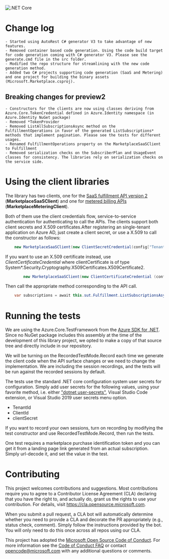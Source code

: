 ![.NET Core](https://github.com/microsoft/commercial-marketplace-client-dotnet/workflows/.NET%20Core/badge.svg)

# Change log
    - Started using AutoRest C# generator V3 to take advantage of new features.
    - Removed container based code generation. Using the code build target for code generation coming with C# generator V3. Please see the generate.cmd file in the src folder.
    - Modified the repo structure for streamlining with the new code generation method.
    - Added two C# projects supporting code generation (SaaS and Metering) and one project for building the binary assets (Microsoft.Marketplace.csproj).    

## Breaking changes for preview2

    - Constructors for the clients are now using classes deriving from Azure.Core.TokenCredential defined in Azure.Identity namespace (in Azure.Identity NuGet package)
    - Removed *TokenProvider 
    - Removed ListAllSubscriptionsAsync method on the FulfillmentOperations in favor of the generated ListSubscriptions* methods that implement pagination. Please see the tests for different usages.
    - Renamed FulfillmentOperations property on the MarketplaceSaaSClient to Fulfillment
    - Removed serialization checks on the SubscriberPlan and UsageEvent classes for consistency. The libraries rely on serialization checks on the service side.

# Using the client libraries

The library has two clients, one for the [SaaS fulfillment API version 2](https://docs.microsoft.com/en-us/azure/marketplace/partner-center-portal/pc-saas-fulfillment-api-v2) (**MarketplaceSaaSClient**) and one for [metered billing APIs](https://docs.microsoft.com/en-us/azure/marketplace/partner-center-portal/marketplace-metering-service-apis) (**MarketplaceMeteringClient**).

Both of them use the client credentials flow, service-to-service authentication for authenticating to call the APIs. The clients support both client secrets and X.509 certificates.After registering an single-tenant application on Azure AD, just create a client secret, or use a X.509 to call the constructor as follows:
``` csharp
    new MarketplaceSaaSClient(new ClientSecretCredential(config["TenantId"], config["ClientId"], config["clientSecret"]));
```

If you want to use an X.509 certificate instead, use *ClientCertificateCredential* where clientCertificate is of type System*.Security.Cryptography.X509Certificates.X509Certificate2.
``` csharp
        new MarketplaceSaaSClient(new ClientCertificateCredential (config["TenantId"], config["ClientId"], clientCertificate);
```

Then call the appropriate method corresponding to the API call.
``` csharp
    var subscriptions = await this.sut.Fulfillment.ListSubscriptionsAsync().ToListAsync();
```

# Running the tests
We are using the Azure.Core.TestFramework from the [Azure SDK for .NET](https://github.com/Azure/azure-sdk-for-net/tree/master/sdk/core/Azure.Core.TestFramework). Since no NuGet package includes this assembly at the time of the development of this library project, we opted to make a copy of that source tree and directly include in our repository.

We will be turning on the RecordedTestMode.Record each time we generate the client code when the API surface changes or we need to change the implementation. We are including the session recordings, and the tests will be run against the recorded sessions by default.

The tests use the standard .NET core configuration system user secrets for configuration. Simply add user secrets for the following values, using your favorite method, i.e. either ["dotnet user-secrets"](https://docs.microsoft.com/en-us/aspnet/core/security/app-secrets?view=aspnetcore-3.1&tabs=windows), Visual Studio Code extension, or Visual Studio 2019 user secrets menu option.

- TenantId
- ClientId
- clientSecret

If you want to record your own sessions, turn on recording by modifying the test constructor and use RecordedTestMode.Record, then run the tests.

One test requires a marketplace purchase identification token and you can get it from a landing page link generated from an actual subscription. Simply url-decode it, and set the value in the test.




# Contributing

This project welcomes contributions and suggestions.  Most contributions require you to agree to a
Contributor License Agreement (CLA) declaring that you have the right to, and actually do, grant us
the rights to use your contribution. For details, visit https://cla.opensource.microsoft.com.

When you submit a pull request, a CLA bot will automatically determine whether you need to provide
a CLA and decorate the PR appropriately (e.g., status check, comment). Simply follow the instructions
provided by the bot. You will only need to do this once across all repos using our CLA.

This project has adopted the [Microsoft Open Source Code of Conduct](https://opensource.microsoft.com/codeofconduct/).
For more information see the [Code of Conduct FAQ](https://opensource.microsoft.com/codeofconduct/faq/) or
contact [opencode@microsoft.com](mailto:opencode@microsoft.com) with any additional questions or comments.
